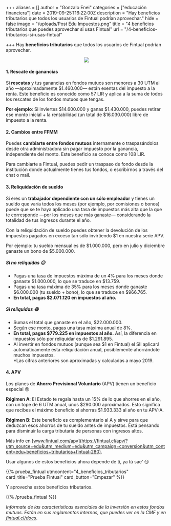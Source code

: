 +++
aliases = []
author = "Gonzalo Enei"
categories = ["educación financiera"]
date = 2019-09-25T16:22:00Z
description = "Hay beneficios tributarios que todos los usuarios de Fintual podrían aprovechar."
hide = false
image = "/uploads/Post Edu Impuestos.png"
title = "4 beneficios tributarios que puedes aprovechar si usas Fintual"
url = "/4-beneficios-tributarios-si-usas-fintual"

+++
Hay **beneficios tributarios** que todos los usuarios de Fintual podrían aprovechar.

<div style="text-align:center">
<figure>
<img src="/uploads/baby fist meme.png">
</figure>
</div>

#### **1. Rescate de ganancias**

Si **rescatas** y tus ganancias en fondos mutuos son menores a 30 UTM al año —aproximadamente $1.460.000— están exentas del impuesto a la renta. Este beneficio es conocido como 57 LIR y aplica a la suma de todos los rescates de los fondos mutuos que tengas.

**Por ejemplo**: Si inviertes $14.600.000 y ganas $1.430.000, puedes retirar ese monto inicial + la rentabilidad (un total de $16.030.000) libre de impuesto a la renta.

#### **2. Cambios entre FFMM**

Puedes **cambiarte entre fondos mutuos** internamente o traspasándolos desde otra administradora sin pagar impuesto por la ganancia, independiente del monto. Este beneficio se conoce como 108 LIR.

Para cambiarte a Fintual, puedes pedir un traspaso de fondo desde la institución donde actualmente tienes tus fondos, o escribirnos a través del chat o mail.

#### **3. Reliquidación de sueldo**

Si eres un **trabajador dependiente con un sólo empleador** y tienes un sueldo que varía todos los meses (por ejemplo, por comisiones o bonos) puede que se te haya aplicado una tasa de impuestos más alta que la que te corresponde —por los meses que más ganaste— considerando la totalidad de tus ingresos durante el año.

Con la reliquidación de sueldo puedes obtener la devolución de los impuestos pagados en exceso tan sólo invirtiendo $1 en nuestra serie APV.

Por ejemplo: tu sueldo mensual es de $1.000.000, pero en julio y diciembre ganaste un bono de $5.000.000.

##### Si no reliquidas 😕

* Pagas una tasa de impuestos máxima de un 4% para los meses donde ganaste $1.000.000, lo que se traduce en $13.759.
* Pagas una tasa máxima de 35% para los meses donde ganaste $6.000.000 (tu sueldo + bono), lo que se traduce en $966.765.
* **En total, pagas $2.071.120 en impuestos al año.**

##### Si reliquidas 😃

* Sumas el total que ganaste en el año, $22.000.000.
* Según ese monto, pagas una tasa máxima anual de 8%.
* **En total, pagas $779.225 en impuestos al año.** Así, la diferencia en impuestos sólo por reliquidar es de $1.291.895.
* Al invertir en fondos mutuos (aunque sea $1 en Fintual) el SII aplicará automáticamente esta reliquidación anual, posiblemente ahorrándote muchos impuestos.  
  \*Las cifras anteriores son aproximadas y calculadas a mayo 2019.

#### **4. APV**

Los planes de **Ahorro Previsional Voluntario** (APV) tienen un beneficio especial 😮

**Régimen A**: El Estado te regala hasta un 15% de lo que ahorres en el año, con un tope de 6 UTM anual, unos $290.000 aproximados. Esto significa que recibes el máximo beneficio si ahorras $1.933.333 al año en tu APV-A.

**Régimen B**: Este beneficio es complementario al A y sirve para que deduzcan esos ahorros de tu sueldo antes de impuestos. Está pensando para disminuir la carga tributaria de personas con ingresos altos.

Más info en [www.fintual.com/apv](https://fintual.cl/apv/?utm_source=edu&utm_medium=edu&utm_campaign=conversion&utm_content=edu+beneficios+tributarios+fintual-280).

Usar algunos de estos beneficios ahora depende de ti, ya tú sae' 😏

{{% prueba_fintual
utmcontent="4_beneficios_tributarios"
card_title="Prueba Fintual"
card_button="Empezar" %}}

Y aprovecha estos beneficios tributarios.

{{% /prueba_fintual %}}

_Infórmate de las características esenciales de la inversión en estos fondos mutuos. Están en sus reglamentos internos, que puedes ver en la CMF y en_ [_fintual.cl/docs_](http://fintual.cl/docs).